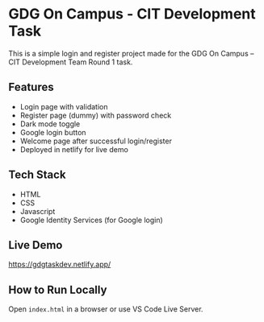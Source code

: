 # GDG On Campus - CIT Development Task

This is a simple login and register project made for the GDG On Campus – CIT Development Team Round 1 task.

## Features
- Login page with validation  
- Register page (dummy) with password check  
- Dark mode toggle  
- Google login button  
- Welcome page after successful login/register
- Deployed in netlify for live demo

## Tech Stack
- HTML  
- CSS  
- Javascript
- Google Identity Services (for Google login)

## Live Demo 
https://gdgtaskdev.netlify.app/

## How to Run Locally
Open `index.html` in a browser or use VS Code Live Server.
